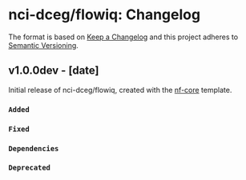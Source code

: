 # nci-dceg/flowiq: Changelog

The format is based on [Keep a Changelog](https://keepachangelog.com/en/1.0.0/)
and this project adheres to [Semantic Versioning](https://semver.org/spec/v2.0.0.html).

## v1.0.0dev - [date]

Initial release of nci-dceg/flowiq, created with the [nf-core](https://nf-co.re/) template.

### `Added`

### `Fixed`

### `Dependencies`

### `Deprecated`
